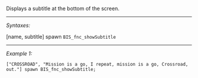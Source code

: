 Displays a subtitle at the bottom of the screen.


---
*Syntaxes:*

[name, subtitle] spawn `BIS_fnc_showSubtitle`

---
*Example 1:*

```sqf
["CROSSROAD", "Mission is a go, I repeat, mission is a go, Crossroad, out."] spawn BIS_fnc_showSubtitle;
```